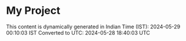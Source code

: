 # My Project

This content is dynamically generated in Indian Time (IST): 2024-05-29 00:10:03 IST
Converted to UTC: 2024-05-28 18:40:03 UTC
